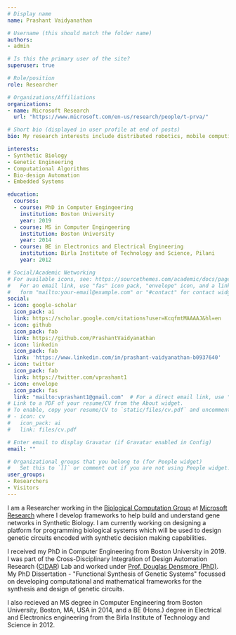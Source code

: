 ```yaml
---
# Display name
name: Prashant Vaidyanathan

# Username (this should match the folder name)
authors:
- admin

# Is this the primary user of the site?
superuser: true

# Role/position
role: Researcher

# Organizations/Affiliations
organizations:
- name: Microsoft Research
  url: "https://www.microsoft.com/en-us/research/people/t-prva/"

# Short bio (displayed in user profile at end of posts)
bio: My research interests include distributed robotics, mobile computing and programmable matter.

interests:
- Synthetic Biology
- Genetic Engineering
- Computational Algorithms
- Bio-design Automation
- Embedded Systems

education:
  courses:
  - course: PhD in Computer Engingeering
    institution: Boston University
    year: 2019
  - course: MS in Computer Engingeering
    institution: Boston University
    year: 2014
  - course: BE in Electronics and Electrical Engineering
    institution: Birla Institute of Technology and Science, Pilani
    year: 2012

# Social/Academic Networking
# For available icons, see: https://sourcethemes.com/academic/docs/page-builder/#icons
#   For an email link, use "fas" icon pack, "envelope" icon, and a link in the
#   form "mailto:your-email@example.com" or "#contact" for contact widget.
social:
- icon: google-scholar
  icon_pack: ai
  link: https://scholar.google.com/citations?user=KcqfmtMAAAAJ&hl=en
- icon: github
  icon_pack: fab
  link: https://github.com/PrashantVaidyanathan
- icon: linkedin
  icon_pack: fab
  link: 'https://www.linkedin.com/in/prashant-vaidyanathan-b0937640'
- icon: twitter
  icon_pack: fab
  link: https://twitter.com/vprashant1
- icon: envelope
  icon_pack: fas
  link: "mailto:vprashant1@gmail.com"  # For a direct email link, use "mailto:test@example.org".
# Link to a PDF of your resume/CV from the About widget.
# To enable, copy your resume/CV to `static/files/cv.pdf` and uncomment the lines below.
# - icon: cv
#   icon_pack: ai
#   link: files/cv.pdf

# Enter email to display Gravatar (if Gravatar enabled in Config)
email: ""

# Organizational groups that you belong to (for People widget)
#   Set this to `[]` or comment out if you are not using People widget.
user_groups:
- Researchers
- Visitors
---
```


I am a Researcher working in the [Biological Computation Group](https://www.microsoft.com/en-us/research/project/stationb/) at [Microsoft Research](https://www.microsoft.com/en-us/research/lab/microsoft-research-cambridge/) where I develop frameworks to help build and understand gene networks in Synthetic Biology. I am currently working on designing a platform for programming biological systems which will be used to design genetic circuits encoded with synthetic decision making capabilities.

I received my PhD in Computer Engineering from Boston University in 2019. I was part of the Cross-Disciplinary Integration of Design Automation Research ([CIDAR](http://cidarlab.org/)) Lab and worked under [Prof. Douglas Densmore (PhD)](http://cidarlab.org/doug-densmore/). My PhD Dissertation - "Functional Synthesis of Genetic Systems" focussed on developing computational and mathematical frameworks for the synthesis and design of genetic circuits.

I also recieved an MS degree in Computer Engineering from Boston University, Boston, MA, USA in 2014, and a BE (Hons.) degree in Electrical and Electronics engineering from the Birla Institute of Technology and Science in 2012.
